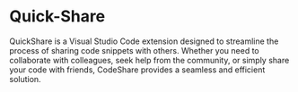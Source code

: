 # Quick-Share
QuickShare is a Visual Studio Code extension designed to streamline the process of sharing code snippets with others. Whether you need to collaborate with colleagues, seek help from the community, or simply share your code with friends, CodeShare provides a seamless and efficient solution.
